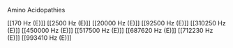 Amino Acidopathies

[[170 Hz (E)]]
[[2500 Hz (E)]]
[[20000 Hz (E)]]
[[92500 Hz (E)]]
[[310250 Hz (E)]]
[[450000 Hz (E)]]
[[517500 Hz (E)]]
[[687620 Hz (E)]]
[[712230 Hz (E)]]
[[993410 Hz (E)]]
